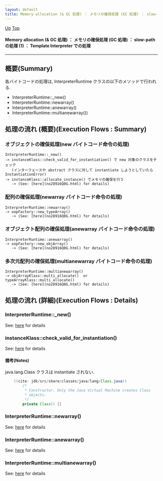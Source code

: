 ```yaml
---
layout: default
title: Memory allocation (& GC 処理) ： メモリの確保処理 (GC 処理) ： slow-path の処理 (1) ： Template Interpreter での処理
---
```

[Up](nocFDay137.html) [Top](../index.html)

#### Memory allocation (& GC 処理) ： メモリの確保処理 (GC 処理) ： slow-path の処理 (1) ： Template Interpreter での処理

--- 
## 概要(Summary)
各バイトコードの処理は, InterpreterRuntime クラスの以下のメソッドで行われる.

* InterpreterRuntime::_new()
* InterpreterRuntime::newarray()
* InterpreterRuntime::anewarray()
* InterpreterRuntime::multianewarray())

## 処理の流れ (概要)(Execution Flows : Summary)
### オブジェクトの確保処理(new バイトコード命令の処理)
```
InterpreterRuntime::_new()
-> instanceKlass::check_valid_for_instantiation() で new 対象のクラスをチェック
   (インターフェースや abstract クラスに対して instantiate しようとしていたら InstantiationError)
-> instanceKlass::allocate_instance() でメモリの確保を行う
   -> (See: [here](no28916Q0G.html) for details)
```

### 配列の確保処理(newarray バイトコード命令の処理)
```
InterpreterRuntime::newarray()
-> oopFactory::new_typeArray()
   -> (See: [here](no28916Q0G.html) for details)
```

### オブジェクト配列の確保処理(anewarray バイトコード命令の処理)
```
InterpreterRuntime::anewarray()
-> oopFactory::new_objArray()
   -> (See: [here](no28916Q0G.html) for details)
```

### 多次元配列の確保処理(multianewarray バイトコード命令の処理)
```
InterpreterRuntime::multianewarray()
-> objArrayKlass::multi_allocate()  or  typeArrayKlass::multi_allocate()
   -> (See: [here](no28916Q0G.html) for details)
```


## 処理の流れ (詳細)(Execution Flows : Details)
### InterpreterRuntime::_new()
See: [here](no344NwA.html) for details
### instanceKlass::check_valid_for_instantiation()
See: [here](no3059QS2.html) for details
#### 備考(Notes)
java.lang.Class クラスは instantiate されない.


```java
    ((cite: jdk/src/share/classes/java/lang/Class.java))
        /*
         * Constructor. Only the Java Virtual Machine creates Class
         * objects.
         */
        private Class() {}
```

### InterpreterRuntime::newarray()
See: [here](no3440OT.html) for details
### InterpreterRuntime::anewarray()
See: [here](no344btl.html) for details
### InterpreterRuntime::multianewarray()
See: [here](no38009YT.html) for details






